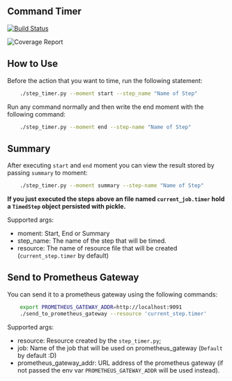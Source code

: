 ## Command Timer

[![Build Status](https://cloud.drone.io/api/badges/gcavalcante8808/step-timer-to-prom-gateway/status.svg)](https://cloud.drone.io/gcavalcante8808/step-timer-to-prom-gateway)

![Coverage Report](https://codecov.io/gh/gcavalcante8808/step-timer-to-prom-gateway/branch/master/graph/badge.svg)

## How to Use

Before the action that you want to time, run the following statement:

```bash
    ./step_timer.py --moment start --step_name "Name of Step"
```

Run any command normally and then write the end moment with the following command:

```bash
    ./step_timer.py --moment end --step-name "Name of Step"
```

## Summary

After executing `start` and `end` moment you can view the result stored by passing `summary` to moment:

```bash
    ./step_timer.py --moment summary --step-name "Name of Step"
```

**If you just executed the steps above an file named `current_job.timer` hold a `TimedStep` object persisted with pickle.**

Supported args:
 * moment: Start, End or Summary
 * step_name: The name of the step that will be timed.
 * resource: The name of resource file that will be created (`current_step.timer` by default)
 
## Send to Prometheus Gateway

You can send it to a prometheus gateway using the following commands:

```bash
    export PROMETHEUS_GATEWAY_ADDR=http://localhost:9091
    ./send_to_prometheus_gateway --resource 'current_step.timer'
```

Supported args:
 * resource: Resource created by the `step_timer.py`;
 * job: Name of the job that will be used on prometheus_gateway (`Default` by default :D)
 * prometheus_gateway_addr: URL address of the prometheus gateway (if not passed the env var `PROMETHEUS_GATEWAY_ADDR` will be used instead).
 